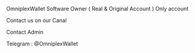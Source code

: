 OmniplexWallet Software Owner ( Real & Original Account ) Only account

Contact us on our Canal 

Contact Admin  

Telegram : @OmniplexWallet
